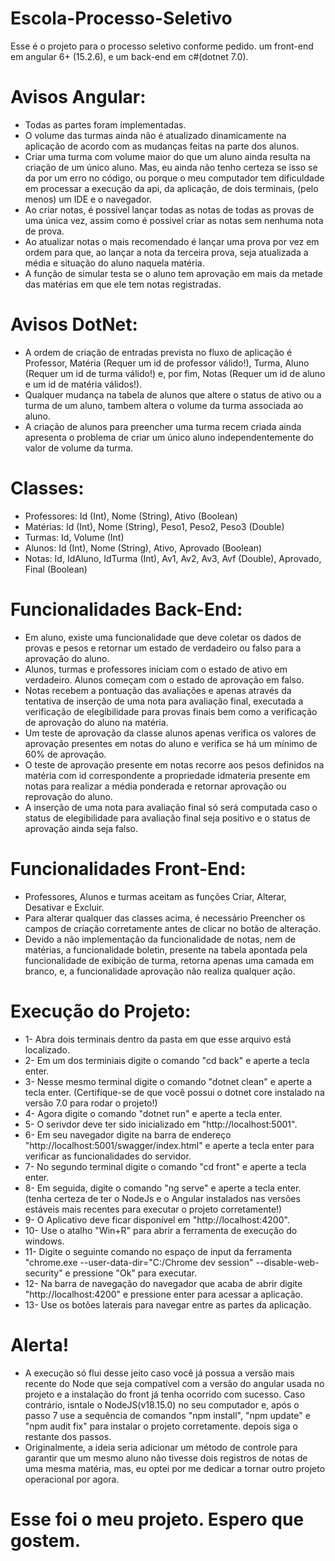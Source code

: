 # Escola-Processo-Seletivo

Esse é o projeto para o processo seletivo conforme pedido. um front-end em angular 6+ (15.2.6), e um back-end em c#(dotnet 7.0).

# Avisos Angular:

* Todas as partes foram implementadas.
* O volume das turmas ainda não é atualizado dinamicamente na aplicação de acordo com as mudanças feitas na parte dos alunos.
* Criar uma turma com volume maior do que um aluno ainda resulta na criação de um único aluno. Mas, eu ainda não tenho certeza se isso se da por um erro no código, ou porque o meu computador tem dificuldade em processar a execução da api, da aplicação, de dois terminais, (pelo menos) um IDE e o navegador.
* Ao criar notas, é possível lançar todas as notas de todas as provas de uma única vez, assim como é possivel criar as notas sem nenhuma nota de prova.
* Ao atualizar notas o mais recomendado é lançar uma prova por vez em ordem para que, ao lançar a nota da terceira prova, seja atualizada a média e situação do aluno naquela matéria.
* A função de simular testa se o aluno tem aprovação em mais da metade das matérias em que ele tem notas registradas.

# Avisos DotNet:

* A ordem de criação de entradas prevista no fluxo de aplicação é Professor, Matéria (Requer um id de professor válido!), Turma, Aluno (Requer um id de turma válido!) e, por fim, Notas (Requer um id de aluno e um id de matéria válidos!).
* Qualquer mudança na tabela de alunos que altere o status de ativo ou a turma de um aluno, tambem altera o volume da turma associada ao aluno.
* A criação de alunos para preencher uma turma recem criada ainda apresenta o problema de criar um único aluno independentemente do valor de volume da turma.

# Classes:

* Professores: Id (Int), Nome (String), Ativo (Boolean)
* Matérias: Id (Int), Nome (String), Peso1, Peso2, Peso3 (Double)
* Turmas: Id, Volume (Int)
* Alunos: Id (Int), Nome (String), Ativo, Aprovado (Boolean)
* Notas: Id, IdAluno, IdTurma (Int), Av1, Av2, Av3, Avf (Double), Aprovado, Final (Boolean)

# Funcionalidades Back-End:

* Em aluno, existe uma funcionalidade que deve coletar os dados de provas e pesos e retornar um estado de verdadeiro ou falso para a aprovação do aluno.
* Alunos, turmas e professores iniciam com o estado de ativo em verdadeiro. Alunos começam com o estado de aprovação em falso.
* Notas recebem a pontuação das avaliações e apenas através da tentativa de inserção de uma nota para avaliação final, executada a verificação de elegibilidade para provas finais bem como a verificação de aprovação do aluno na matéria.
* Um teste de aprovação da classe alunos apenas verifica os valores de aprovação presentes em notas do aluno e verifica se há um mínimo de 60% de aprovação.
* O teste de aprovação presente em notas recorre aos pesos definidos na matéria com id correspondente a propriedade idmateria presente em notas para realizar a média ponderada e retornar aprovação ou reprovação do aluno.
* A inserção de uma nota para avaliação final só será computada caso o status de elegibilidade para avaliação final seja positivo e o status de aprovação ainda seja falso.

# Funcionalidades Front-End:

* Professores, Alunos e turmas aceitam as funções Criar, Alterar, Desativar e Excluir.
* Para alterar qualquer das classes acima, é necessário Preencher os campos de criação corretamente antes de clicar no botão de alteração.
* Devido a não implementação da funcionalidade de notas, nem de matérias, a funcionalidade boletin, presente na tabela apontada pela funcionalidade de exibição de turma, retorna apenas uma camada em branco, e, a funcionalidade aprovação não realiza qualquer ação.

# Execução do Projeto:

* 1- Abra dois terminais dentro da pasta em que esse arquivo está localizado.
* 2- Em um dos terminiais digite o comando "cd back" e aperte a tecla enter.
* 3- Nesse mesmo terminal digite o comando "dotnet clean" e aperte a tecla enter. (Certifique-se de que você possui o dotnet core instalado na versão 7.0 para rodar o projeto!)
* 4- Agora digite o comando "dotnet run" e aperte a tecla enter.
* 5- O serivdor deve ter sido inicializado em "http://localhost:5001".
* 6- Em seu navegador digite na barra de endereço "http://localhost:5001/swagger/index.html" e aperte a tecla enter para verificar as funcionalidades do servidor.
* 7- No segundo terminal digite o comando "cd front" e aperte a tecla enter.
* 8- Em seguida, digite o comando "ng serve" e aperte a tecla enter. (tenha certeza de ter o NodeJs e o Angular instalados nas versões estáveis mais recentes para executar o projeto corretamente!)
* 9- O Aplicativo deve ficar disponível em "http://localhost:4200".
* 10- Use o atalho "Win+R" para abrir a ferramenta de execução do windows.
* 11- Digite o seguinte comando no espaço de input da ferramenta "chrome.exe --user-data-dir="C:/Chrome dev session" --disable-web-security" e pressione "Ok" para executar.
* 12- Na barra de navegação do navegador que acaba de abrir digite "http://localhost:4200" e pressione enter para acessar a aplicação.
* 13- Use os botões laterais para navegar entre as partes da aplicação.

# Alerta!

* A execução só flui desse jeito caso você já possua a versão mais recente do Node que seja compatível com a versão do angular usada no projeto e a instalação do front já tenha ocorrido com sucesso. Caso contrário, isntale o NodeJS(v18.15.0) no seu computador e, após o passo 7 use a sequência de comandos "npm install", "npm update" e "npm audit fix" para instalar o projeto corretamente. depois siga o restante dos passos.
* Originalmente, a ideia seria adicionar um método de controle para garantir que um mesmo aluno não tivesse dois registros de notas de uma mesma matéria, mas, eu optei por me dedicar a tornar outro projeto operacional por agora.

# Esse foi o meu projeto. Espero que gostem.
